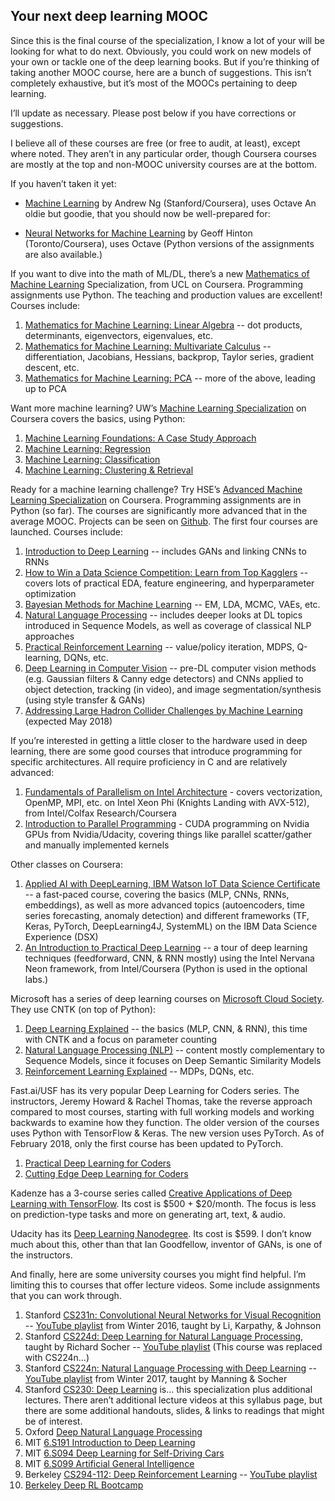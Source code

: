 ## Your next deep learning MOOC

Since this is the final course of the specialization, I know a lot of your will be looking for what to do next. Obviously, you could work on new models of your own or tackle one of the deep learning books. But if you’re thinking of taking another MOOC course, here are a bunch of suggestions. This isn’t completely exhaustive, but it’s most of the MOOCs pertaining to deep learning.

I’ll update as necessary. Please post below if you have corrections or suggestions.

I believe all of these courses are free (or free to audit, at least), except where noted. They aren’t in any particular order, though Coursera courses are mostly at the top and non-MOOC university courses are at the bottom.

If you haven’t taken it yet:

* [Machine Learning](https://www.coursera.org/learn/machine-learning) by Andrew Ng (Stanford/Coursera), uses Octave
An oldie but goodie, that you should now be well-prepared for:

* [Neural Networks for Machine Learning](https://www.coursera.org/learn/neural-networks) by Geoff Hinton (Toronto/Coursera), uses Octave (Python versions of the assignments are also available.)

If you want to dive into the math of ML/DL, there’s a new [Mathematics of Machine Learning](https://www.coursera.org/specializations/mathematics-machine-learning) Specialization, from UCL on Coursera. Programming assignments use Python. The teaching and production values are excellent! Courses include:

1. [Mathematics for Machine Learning: Linear Algebra](https://www.coursera.org/learn/linear-algebra-machine-learning) -- dot products, determinants, eigenvectors, eigenvalues, etc.
2. [Mathematics for Machine Learning: Multivariate Calculus](https://www.coursera.org/learn/multivariate-calculus-machine-learning) -- differentiation, Jacobians, Hessians, backprop, Taylor series, gradient descent, etc.
3. [Mathematics for Machine Learning: PCA](https://www.coursera.org/learn/pca-machine-learning) -- more of the above, leading up to PCA

Want more machine learning? UW’s [Machine Learning Specialization](https://www.coursera.org/specializations/machine-learning) on Coursera covers the basics, using Python:

1. [Machine Learning Foundations: A Case Study Approach](https://www.coursera.org/learn/ml-foundations)
2. [Machine Learning: Regression](https://www.coursera.org/learn/ml-regression)
3. [Machine Learning: Classification](https://www.coursera.org/learn/ml-classification)
4. [Machine Learning: Clustering & Retrieval](https://www.coursera.org/learn/ml-clustering-and-retrieval)

Ready for a machine learning challenge? Try HSE’s [Advanced Machine Learning Specialization](https://www.coursera.org/specializations/aml) on Coursera. Programming assignments are in Python (so far). The courses are significantly more advanced that in the average MOOC. Projects can be seen on [Github](https://github.com/hse-aml/). The first four courses are launched. Courses include:

1. [Introduction to Deep Learning](https://www.coursera.org/learn/intro-to-deep-learning) -- includes GANs and linking CNNs to RNNs
2. [How to Win a Data Science Competition: Learn from Top Kagglers](https://www.coursera.org/learn/competitive-data-science) -- covers lots of practical EDA, feature engineering, and hyperparameter optimization
3. [Bayesian Methods for Machine Learning](https://www.coursera.org/learn/bayesian-methods-in-machine-learning) -- EM, LDA, MCMC, VAEs, etc.
4. [Natural Language Processing](https://www.coursera.org/learn/language-processing) -- includes deeper looks at DL topics introduced in Sequence Models, as well as coverage of classical NLP approaches
5. [Practical Reinforcement Learning](https://www.coursera.org/learn/practical-rl) -- value/policy iteration, MDPS, Q-learning, DQNs, etc.
6. [Deep Learning in Computer Vision](https://www.coursera.org/learn/deep-learning-in-computer-vision) -- pre-DL computer vision methods (e.g. Gaussian filters & Canny edge detectors) and CNNs applied to object detection, tracking (in video), and image segmentation/synthesis (using style transfer & GANs)
7. [Addressing Large Hadron Collider Challenges by Machine Learning](https://www.coursera.org/learn/hadron-collider-machine-learning) (expected May 2018)

If you’re interested in getting a little closer to the hardware used in deep learning, there are some good courses that introduce programming for specific architectures. All require proficiency in C and are relatively advanced:

1. [Fundamentals of Parallelism on Intel Architecture](https://www.coursera.org/learn/parallelism-ia) - covers vectorization, OpenMP, MPI, etc. on Intel Xeon Phi (Knights Landing with AVX-512), from Intel/Colfax Research/Coursera
2. [Introduction to Parallel Programming](https://eu.udacity.com/course/intro-to-parallel-programming--cs344) - CUDA programming on Nvidia GPUs from Nvidia/Udacity, covering things like parallel scatter/gather and manually implemented kernels

Other classes on Coursera:

1. [Applied AI with DeepLearning, IBM Watson IoT Data Science Certificate](https://www.coursera.org/learn/ai) -- a fast-paced course, covering the basics (MLP, CNNs, RNNs, embeddings), as well as more advanced topics (autoencoders, time series forecasting, anomaly detection) and different frameworks (TF, Keras, PyTorch, DeepLearning4J, SystemML) on the IBM Data Science Experience (DSX)
2. [An Introduction to Practical Deep Learning](https://www.coursera.org/learn/intro-practical-deep-learning) -- a tour of deep learning techniques (feedforward, CNN, & RNN mostly) using the Intel Nervana Neon framework, from Intel/Coursera (Python is used in the optional labs.)

Microsoft has a series of deep learning courses on [Microsoft Cloud Society](https://cloudsociety.learning.microsoft.com/). They use CNTK (on top of Python):

1. [Deep Learning Explained](https://cloudsociety.learning.microsoft.com/courses/course-v1:Microsoft+DAT236x+2018_T1/about) -- the basics (MLP, CNN, & RNN), this time with CNTK and a focus on parameter counting
2. [Natural Language Processing (NLP)](https://cloudsociety.learning.microsoft.com/courses/course-v1:Microsoft+DEV288x+2018_T1/about) -- content mostly complementary to Sequence Models, since it focuses on Deep Semantic Similarity Models
3. [Reinforcement Learning Explained](https://cloudsociety.learning.microsoft.com/courses/course-v1:Microsoft+DAT257x+2018_T1/about) -- MDPs, DQNs, etc.

Fast.ai/USF has its very popular Deep Learning for Coders series. The instructors, Jeremy Howard & Rachel Thomas, take the reverse approach compared to most courses, starting with full working models and working backwards to examine how they function. The older version of the courses uses Python with TensorFlow & Keras. The new version uses PyTorch. As of February 2018, only the first course has been updated to PyTorch.

1. [Practical Deep Learning for Coders](http://course.fast.ai/)
2. [Cutting Edge Deep Learning for Coders](http://course.fast.ai/part2.html)

Kadenze has a 3-course series called [Creative Applications of Deep Learning with TensorFlow](https://www.kadenze.com/programs/creative-applications-of-deep-learning-with-tensorflow). Its cost is $500 + $20/month. The focus is less on prediction-type tasks and more on generating art, text, & audio.

Udacity has its [Deep Learning Nanodegree](https://www.udacity.com/course/deep-learning-nanodegree--nd101). Its cost is $599. I don’t know much about this, other than that Ian Goodfellow, inventor of GANs, is one of the instructors.

And finally, here are some university courses you might find helpful. I’m limiting this to courses that offer lecture videos. Some include assignments that you can work through.

1. Stanford [CS231n: Convolutional Neural Networks for Visual Recognition](http://cs231n.stanford.edu/syllabus.html) -- [YouTube playlist](https://www.youtube.com/playlist?list=PLkt2uSq6rBVctENoVBg1TpCC7OQi31AlC) from Winter 2016, taught by Li, Karpathy, & Johnson
2. Stanford [CS224d: Deep Learning for Natural Language Processing](http://cs224d.stanford.edu/syllabus.html), taught by Richard Socher -- [YouTube playlist](https://www.youtube.com/playlist?list=PLlJy-eBtNFt4CSVWYqscHDdP58M3zFHIG) (This course was replaced with CS224n…)
3. Stanford [CS224n: Natural Language Processing with Deep Learning](http://web.stanford.edu/class/cs224n/syllabus.html) -- [YouTube playlist](https://www.youtube.com/playlist?list=PL3FW7Lu3i5Jsnh1rnUwq_TcylNr7EkRe6) from Winter 2017, taught by Manning & Socher
4. Stanford [CS230: Deep Learning](http://cs230.stanford.edu/syllabus.html) is… this specialization plus additional lectures. There aren’t additional lecture videos at this syllabus page, but there are some additional handouts, slides, & links to readings that might be of interest.
5. Oxford [Deep Natural Language Processing](https://github.com/oxford-cs-deepnlp-2017/lectures/blob/master/README.md)
6. MIT [6.S191 Introduction to Deep Learning](http://introtodeeplearning.com/index.html)
7. MIT [6.S094 Deep Learning for Self-Driving Cars](https://selfdrivingcars.mit.edu/)
8. MIT [6.S099 Artificial General Intelligence](https://agi.mit.edu/)
9. Berkeley [CS294-112: Deep Reinforcement Learning](http://rll.berkeley.edu/deeprlcourse/) -- [YouTube playlist](https://www.youtube.com/playlist?list=PLkFD6_40KJIznC9CDbVTjAF2oyt8_VAe3)
10. [Berkeley Deep RL Bootcamp](https://sites.google.com/view/deep-rl-bootcamp/lectures)
